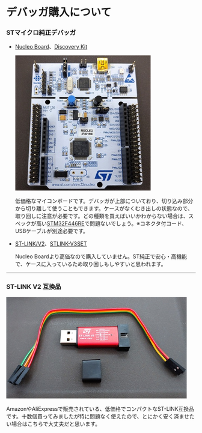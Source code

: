 # デバッガ購入について

### STマイクロ純正デバッガ

- [Nucleo Board](https://akizukidenshi.com/catalog/g/gM-07724/)、[Discovery Kit](https://akizukidenshi.com/catalog/g/gM-05313/)

  ![Nucleo](img/005_001.jpg) 

  低価格なマイコンボードです。デバッガが上部についており、切り込み部分から切り離して使うこともできます。ケースがなくむき出しの状態なので、取り回しに注意が必要です。どの種類を買えばいいかわからない場合は、スペックが高い[STM32F446RE](https://akizukidenshi.com/catalog/g/gM-10176/)で問題ないでしょう。※コネクタ付コード、USBケーブルが別途必要です。

- [ST-LINK/V2](https://akizukidenshi.com/catalog/g/gM-04012/)、[STLINK-V3SET](https://akizukidenshi.com/catalog/g/gM-14361/)

  Nucleo Boardより高価なので購入していません。ST純正で安心・高機能で、ケースに入っているため取り回しもしやすいと思われます。

---

### ST-LINK V2 互換品

![stlc](img/005_002.jpg) 

AmazonやAliExpressで販売されている、低価格でコンパクトなST-LINK互換品です。十数個買ってみましたが特に問題なく使えたので、とにかく安く済ませたい場合はこちらで大丈夫だと思います。